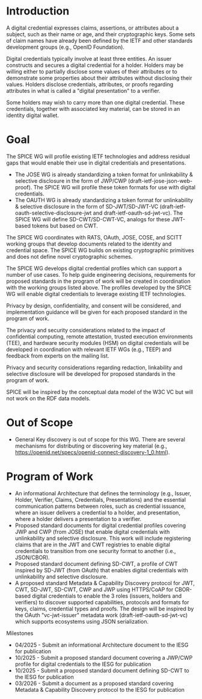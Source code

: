 # Introduction

A digital credential expresses claims, assertions, or attributes about a subject, such as their name or age, and their cryptographic keys. Some sets of claim names have already been defined by the IETF and other standards development groups (e.g., OpenID Foundation).

Digital credentials typically involve at least three entities. An issuer constructs and secures a digital credential for a holder. Holders may be willing either to partially disclose some values of their attributes or to demonstrate some properties about their attributes without disclosing their values. Holders disclose credentials, attributes, or proofs regarding attributes in what is called a "digital presentation" to a verifier.

Some holders may wish to carry more than one digital credential. These credentials, together with associated key material, can be stored in an identity digital wallet.

# Goal

The SPICE WG will profile existing IETF technologies and address residual gaps that would enable their use in digital credentials and presentations.

* The JOSE WG is already standardizing a token format for unlinkability & selective disclosure in the form of JWP/CWP (draft-ietf-jose-json-web-proof). The SPICE WG will profile these token formats for use with digital credentials.
* The OAUTH WG is already standardizing a token format for unlinkability & selective disclosure in the form of SD-JWT/SD-JWT-VC (draft-ietf-oauth-selective-disclosure-jwt and draft-ietf-oauth-sd-jwt-vc). The SPICE WG will define SD-CWT/SD-CWT-VC, analogs for these JWT-based tokens but based on CWT.

The SPICE WG coordinates with RATS, OAuth, JOSE, COSE, and SCITT working groups that develop documents related to the identity and credential space. The SPICE WG builds on existing cryptographic primitives and does not define novel cryptographic schemes.

The SPICE WG develops digital credential profiles which can support a number of use cases. To help guide engineering decisions, requirements for proposed standards in the program of work will be created in coordination with the working groups listed above. The profiles developed by the SPICE WG will enable digital credentials to leverage existing IETF technologies.

Privacy by design, confidentiality, and consent will be considered, and implementation guidance will be given for each proposed standard in the program of work.

The privacy and security considerations related to the impact of confidential computing, remote attestation, trusted execution environments (TEE), and hardware security modules (HSM) on digital credentials will be developed in coordination with relevant IETF WGs (e.g., TEEP) and feedback from experts on the mailing list.

Privacy and security considerations regarding redaction, linkability and selective disclosure will be developed for proposed standards in the program of work.

SPICE will be inspired by the conceptual data model of the W3C VC but will not work on the RDF data models.

# Out of Scope

* General Key discovery is out of scope for this WG. There are several mechanisms for distributing or discovering key material (e.g., https://openid.net/specs/openid-connect-discovery-1_0.html).

# Program of Work

* An informational Architecture that defines the terminology (e.g., Issuer, Holder, Verifier, Claims, Credentials, Presentations) and the essential communication patterns between roles, such as credential issuance, where an issuer delivers a credential to a holder, and presentation, where a holder delivers a presentation to a verifier.
* Proposed standard documents for digital credential profiles covering JWP and CWP (from JOSE) that enable digital credentials with unlinkability and selective disclosure. This work will include registering claims that are in the JWT and CWT registries to enable digital credentials to transition from one security format to another (i.e., JSON/CBOR).
* Proposed standard document defining SD-CWT, a profile of CWT inspired by SD-JWT (from OAuth) that enables digital credentials with unlinkability and selective disclosure.
* A proposed standard Metadata & Capability Discovery protocol for JWT, CWT, SD-JWT, SD-CWT, CWP and JWP using HTTPS/CoAP for CBOR-based digital credentials to enable the 3 roles (issuers, holders and verifiers) to discover supported capabilities, protocols and formats for keys, claims, credential types and proofs. The design will be inspired by the OAuth "vc-jwt-issuer" metadata work (draft-ietf-oauth-sd-jwt-vc) which supports ecosystems using JSON serialization.

Milestones

* 04/2025 - Submit an informational Architecture document to the IESG for publication
* 10/2025 - Submit a proposed standard document covering a JWP/CWP profile for digital credentials to the IESG for publication
* 10/2025 - Submit a proposed standard document defining SD-CWT to the IESG for publication
* 03/2026 - Submit a document as a proposed standard covering Metadata & Capability Discovery protocol to the IESG for publication
